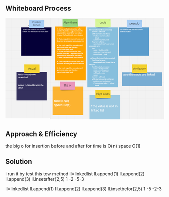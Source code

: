## Whiteboard Process
![img](code6.png)

## Approach & Efficiency
the big o for insertion before and after for time is O(n) space O(1)

## Solution
i run it by test this tow method 
ll=linkedlist
ll.append(1)
ll.append(2)
ll.append(3)
ll.insetafter(2,5)
1 -2 -5-3


ll=linkedlist
ll.append(1)
ll.append(2)
ll.append(3)
ll.insetbefor(2,5)
1 -5 -2-3